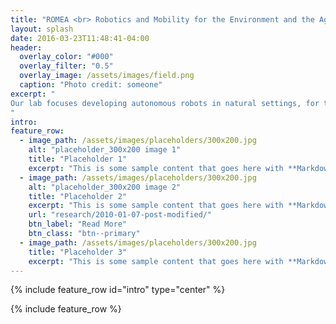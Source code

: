 ```yaml
---
title: "ROMEA <br> Robotics and Mobility for the Environment and the Agriculture"
layout: splash
date: 2016-03-23T11:48:41-04:00
header:
  overlay_color: "#000"
  overlay_filter: "0.5"
  overlay_image: /assets/images/field.png
  caption: "Photo credit: someone"
excerpt: "
Our lab focuses developing autonomous robots in natural settings, for the ecological transition in agriculture and environmental surveying.
"
intro: 
feature_row:
  - image_path: /assets/images/placeholders/300x200.jpg
    alt: "placeholder_300x200 image 1"
    title: "Placeholder 1"
    excerpt: "This is some sample content that goes here with **Markdown** formatting."
  - image_path: /assets/images/placeholders/300x200.jpg
    alt: "placeholder_300x200 image 2"
    title: "Placeholder 2"
    excerpt: "This is some sample content that goes here with **Markdown** formatting."
    url: "research/2010-01-07-post-modified/"
    btn_label: "Read More"
    btn_class: "btn--primary"
  - image_path: /assets/images/placeholders/300x200.jpg
    title: "Placeholder 3"
    excerpt: "This is some sample content that goes here with **Markdown** formatting."
---
```


{% include feature_row id="intro" type="center" %}

{% include feature_row %}

<!--
# ========================================================================================================
# TEMPLATE BELOW, DON'T MODIFY, ONLY COPY=================================================================
# ========================================================================================================
# feature_row2:
#   - image_path: assets/images/placeholder_300x200.png
#     alt: "placeholder_300x200 image 2"
#     title: "Placeholder Image Left Aligned"
#     excerpt: 'This is some sample content that goes here with **Markdown** formatting. Left aligned with `type="left"`'
#     url: "#test-link"
#     btn_label: "Read More"
#     btn_class: "btn--primary"
# feature_row3:
#   - image_path: assets/images/placeholder_300x200.png
#     alt: "placeholder_300x200 image 2"
#     title: "Placeholder Image Right Aligned"
#     excerpt: 'This is some sample content that goes here with **Markdown** formatting. Right aligned with `type="right"`'
#     url: "#test-link"
#     btn_label: "Read More"
#     btn_class: "btn--primary"
# feature_row4:
#   - image_path: assets/images/placeholder_300x200.png
#     image_caption: "Image courtesy of [Unsplash](https://unsplash.com/)"
#     alt: "placeholder_300x200 image 2"
#     title: "Placeholder Image Center Aligned"
#     excerpt: 'This is some sample content that goes here with **Markdown** formatting. Centered with `type="center"`'
#     url: "#test-link"
#     btn_label: "Read More"
#     btn_class: "btn--primary"

# {% include feature_row id="feature_row2" type="left" %}

# {% include feature_row id="feature_row3" type="right" %}

# {% include feature_row id="feature_row4" type="center" %}
-->
